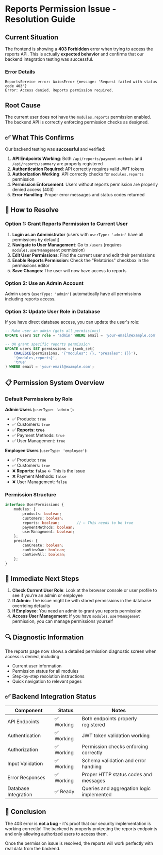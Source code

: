 # Reports Permission Issue - Resolution Guide

## Current Situation

The frontend is showing a **403 Forbidden** error when trying to access the reports API. This is actually **expected behavior** and confirms that our backend integration testing was successful.

### Error Details
```
ReportsService error: AxiosError {message: 'Request failed with status code 403'}
Error: Access denied. Reports permission required.
```

## Root Cause

The current user does not have the `modules.reports` permission enabled. The backend API is correctly enforcing permission checks as designed.

## ✅ What This Confirms

Our backend testing was **successful** and verified:

1. **API Endpoints Working**: Both `/api/reports/payment-methods` and `/api/reports/summary` are properly registered
2. **Authentication Required**: API correctly requires valid JWT tokens
3. **Authorization Working**: API correctly checks for `modules.reports` permission
4. **Permission Enforcement**: Users without reports permission are properly denied access (403)
5. **Error Handling**: Proper error messages and status codes returned

## 🔧 How to Resolve

### Option 1: Grant Reports Permission to Current User

1. **Login as an Administrator** (users with `userType: 'admin'` have all permissions by default)
2. **Navigate to User Management**: Go to `/users` (requires `modules.userManagement` permission)
3. **Edit User Permissions**: Find the current user and edit their permissions
4. **Enable Reports Permission**: Check the "Relatórios" checkbox in the permissions editor
5. **Save Changes**: The user will now have access to reports

### Option 2: Use an Admin Account

Admin users (`userType: 'admin'`) automatically have all permissions including reports access.

### Option 3: Update User Role in Database

If you have direct database access, you can update the user's role:

```sql
-- Make user an admin (gets all permissions)
UPDATE users SET role = 'admin' WHERE email = 'your-email@example.com';

-- OR grant specific reports permission
UPDATE users SET permissions = jsonb_set(
    COALESCE(permissions, '{"modules": {}, "presales": {}}'),
    '{modules,reports}',
    'true'
) WHERE email = 'your-email@example.com';
```

## 📋 Permission System Overview

### Default Permissions by Role

**Admin Users** (`userType: 'admin'`):
- ✅ Products: `true`
- ✅ Customers: `true`
- ✅ **Reports: `true`**
- ✅ Payment Methods: `true`
- ✅ User Management: `true`

**Employee Users** (`userType: 'employee'`):
- ✅ Products: `true`
- ✅ Customers: `true`
- ❌ **Reports: `false`** ← This is the issue
- ❌ Payment Methods: `false`
- ❌ User Management: `false`

### Permission Structure

```typescript
interface UserPermissions {
    modules: {
        products: boolean;
        customers: boolean;
        reports: boolean;        // ← This needs to be true
        paymentMethods: boolean;
        userManagement: boolean;
    };
    presales: {
        canCreate: boolean;
        canViewOwn: boolean;
        canViewAll: boolean;
    };
}
```

## 🎯 Immediate Next Steps

1. **Check Current User Role**: Look at the browser console or user profile to see if you're an admin or employee
2. **If Admin**: The issue might be with stored permissions in the database overriding defaults
3. **If Employee**: You need an admin to grant you reports permission
4. **Access User Management**: If you have `modules.userManagement` permission, you can manage permissions yourself

## 🔍 Diagnostic Information

The reports page now shows a detailed permission diagnostic screen when access is denied, including:

- Current user information
- Permission status for all modules
- Step-by-step resolution instructions
- Quick navigation to relevant pages

## ✅ Backend Integration Status

| Component | Status | Notes |
|-----------|--------|-------|
| API Endpoints | ✅ Working | Both endpoints properly registered |
| Authentication | ✅ Working | JWT token validation working |
| Authorization | ✅ Working | Permission checks enforcing correctly |
| Input Validation | ✅ Working | Schema validation and error handling |
| Error Responses | ✅ Working | Proper HTTP status codes and messages |
| Database Integration | ✅ Ready | Queries and aggregation logic implemented |

## 🎉 Conclusion

The 403 error is **not a bug** - it's proof that our security implementation is working correctly! The backend is properly protecting the reports endpoints and only allowing authorized users to access them.

Once the permission issue is resolved, the reports will work perfectly with real data from the backend.